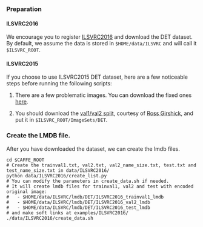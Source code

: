 ### Preparation
#### ILSVRC2016
We encourage you to register [ILSVRC2016](http://image-net.org/challenges/LSVRC/2016) and download the DET dataset. By default, we assume the data is stored in `$HOME/data/ILSVRC` and will call it `$ILSVRC_ROOT`.

#### ILSVRC2015
If you choose to use ILSVRC2015 DET dataset, here are a few noticeable steps before running the following scripts:

1. There are a few problematic images. You can download the fixed ones [here](http://www.cs.unc.edu/~wliu/projects/SSD/ILSVRC2015_DET_fix.tar.gz).

2. You should download the [val1/val2 split](http://www.cs.unc.edu/~wliu/projects/SSD/ILSVRC2015_DET_val1_val2.tar.gz), courtesy of [Ross Girshick](http://people.eecs.berkeley.edu/~rbg), and put it in `$ILSVRC_ROOT/ImageSets/DET`.

### Create the LMDB file.
After you have downloaded the dataset, we can create the lmdb files.

  ```Shell
  cd $CAFFE_ROOT
  # Create the trainval1.txt, val2.txt, val2_name_size.txt, test.txt and test_name_size.txt in data/ILSVRC2016/
  python data/ILSVRC2016/create_list.py
  # You can modify the parameters in create_data.sh if needed.
  # It will create lmdb files for trainval1, val2 and test with encoded original image:
  #   - $HOME/data/ILSVRC/lmdb/DET/ILSVRC2016_trainval1_lmdb
  #   - $HOME/data/ILSVRC/lmdb/DET/ILSVRC2016_val2_lmdb
  #   - $HOME/data/ILSVRC/lmdb/DET/ILSVRC2016_test_lmdb
  # and make soft links at examples/ILSVRC2016/
  ./data/ILSVRC2016/create_data.sh
  ```
